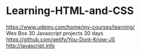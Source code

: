 # Learning-HTML-and-CSS

https://www.udemy.com/home/my-courses/learning/  
Wes Bos 30 Javascript projects 30 days  
https://github.com/getify/You-Dont-Know-JS  
http://javascript.info  
